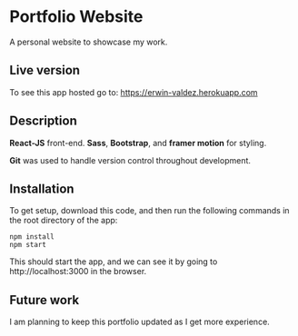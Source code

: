# Portfolio Website
A personal website to showcase my work.

## Live version

To see this app hosted go to: https://erwin-valdez.herokuapp.com

## Description

**React-JS** front-end. **Sass**, **Bootstrap**, and **framer motion** for styling. 

**Git** was used to handle version control throughout development.

## Installation

To get setup, download this code, and then run the following commands in the root directory of the app:

    npm install
    npm start

This should start the app, and we can see it by going to http://localhost:3000 in the browser.
 

## Future work
I am planning to keep this portfolio updated as I get more experience. 



    

    




